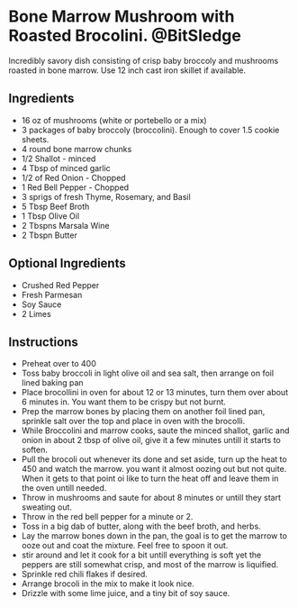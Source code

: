 Bone Marrow Mushroom with Roasted Brocolini. \@BitSledge
========================================================

Incredibly savory dish consisting of crisp baby broccoly and mushrooms
roasted in bone marrow. Use 12 inch cast iron skillet if available.

Ingredients
-----------

- 16 oz of mushrooms (white or portebello or a mix)
- 3 packages of baby broccoly (broccolini). Enough to cover 1.5 cookie
    sheets.
- 4 round bone marrow chunks
- 1/2 Shallot - minced
- 4 Tbsp of minced garlic
- 1/2 of Red Onion - Chopped
- 1 Red Bell Pepper - Chopped
- 3 sprigs of fresh Thyme, Rosemary, and Basil
- 5 Tbsp Beef Broth
- 1 Tbsp Olive Oil
- 2 Tbspns Marsala Wine
- 2 Tbspn Butter

Optional Ingredients
--------------------

- Crushed Red Pepper
- Fresh Parmesan
- Soy Sauce
- 2 Limes

Instructions
------------

- Preheat over to 400
- Toss baby broccoli in light olive oil and sea salt, then arrange on
    foil lined baking pan
- Place brocollini in oven for about 12 or 13 minutes, turn them over
    about 6 minutes in. You want them to be crispy but not burnt.
- Prep the marrow bones by placing them on another foil lined pan,
    sprinkle salt over the top and place in oven with the brocolli.
- While Broccolini and marrow cooks, saute the minced shallot, garlic
    and onion in about 2 tbsp of olive oil, give it a few minutes untill
    it starts to soften.
- Pull the brocoli out whenever its done and set aside, turn up the
    heat to 450 and watch the marrow. you want it almost oozing out but
    not quite. When it gets to that point oi like to turn the heat off
    and leave them in the oven untill needed.
- Throw in mushrooms and saute for about 8 minutes or untill they
    start sweating out.
- Throw in the red bell pepper for a minute or 2.
- Toss in a big dab of butter, along with the beef broth, and herbs.
- Lay the marrow bones down in the pan, the goal is to get the marrow
    to ooze out and coat the mixture. Feel free to spoon it out.
- stir around and let it cook for a bit untill everything is soft yet
    the peppers are still somewhat crisp, and most of the marrow is
    liquified.
- Sprinkle red chili flakes if desired.
- Arrange brocoli in the mix to make it look nice.
- Drizzle with some lime juice, and a tiny bit of soy sauce.
